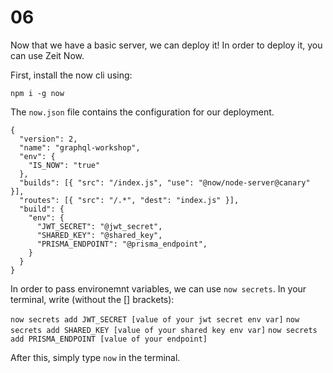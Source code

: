 # 06

Now that we have a basic server, we can deploy it! In order to deploy it, you can use Zeit Now.

First, install the now cli using:

`npm i -g now`

The `now.json` file contains the configuration for our deployment.

```
{
  "version": 2,
  "name": "graphql-workshop",
  "env": {
    "IS_NOW": "true"
  },
  "builds": [{ "src": "/index.js", "use": "@now/node-server@canary" }],
  "routes": [{ "src": "/.*", "dest": "index.js" }],
  "build": {
    "env": {
      "JWT_SECRET": "@jwt_secret",
      "SHARED_KEY": "@shared_key",
      "PRISMA_ENDPOINT": "@prisma_endpoint",
    }
  }
}
```

In order to pass environemnt variables, we can use `now secrets`. In your terminal, write (without the [] brackets):

`now secrets add JWT_SECRET [value of your jwt secret env var]`
`now secrets add SHARED_KEY [value of your shared key env var]`
`now secrets add PRISMA_ENDPOINT [value of your endpoint]`

After this, simply type `now` in the terminal.
